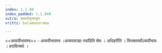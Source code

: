 ```yaml
---
index: 1.1.40
index_padded: 1.1.040
sutra: क्त्वातोसुन्कसुनः
vritti: balamanorama

---
```

<<अव्ययीभावश्च>> - अव्ययीभावश्च ।अव्ययसञ्ज्ञः स्या॑दिति शेषः । अधिहरीति । विभक्तयर्थेऽव्ययीभावः । हरावित्यर्थः ।